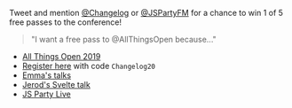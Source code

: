 Tweet and mention [@Changelog](https://twitter.com/changelog) or [@JSPartyFM](https://twitter.com/jspartyfm) for a chance to win 1 of 5 free passes to the conference!

> "I want a free pass to @AllThingsOpen because..." 

- [All Things Open 2019](https://allthingsopen.org/)
- [Register here](https://allthingsopen.org/register-now/) with code `Changelog20`
- [Emma's talks](https://allthingsopen.org/speakers/emma-wedekind/)
- [Jerod's Svelte talk](https://allthingsopen.org/talk/a-radical-new-approach-to-building-user-interfaces/)
- [JS Party Live](https://allthingsopen.org/talk/lightning-chats-on-the-js-party-podcast-watch-an-episode-of-js-party-taped-live-hosted-by-jerod-santo-of-js-party/)